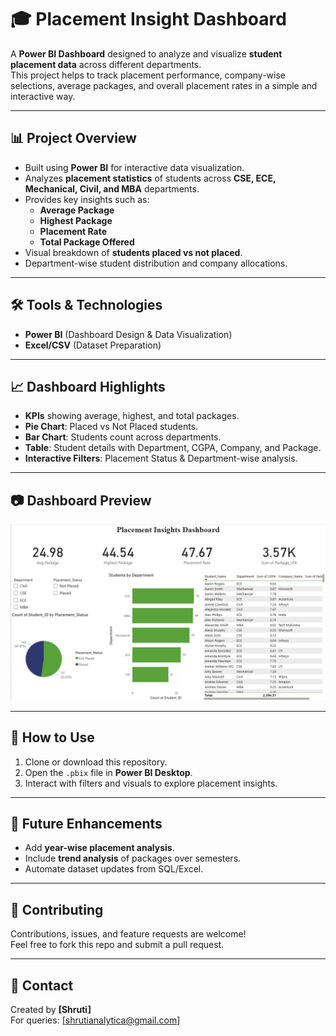# 🎓 Placement Insight Dashboard

A **Power BI Dashboard** designed to analyze and visualize **student placement data** across different departments.  
This project helps to track placement performance, company-wise selections, average packages, and overall placement rates in a simple and interactive way.

---

## 📊 Project Overview
- Built using **Power BI** for interactive data visualization.  
- Analyzes **placement statistics** of students across **CSE, ECE, Mechanical, Civil, and MBA** departments.  
- Provides key insights such as:
  - **Average Package**
  - **Highest Package**
  - **Placement Rate**
  - **Total Package Offered**
- Visual breakdown of **students placed vs not placed**.  
- Department-wise student distribution and company allocations.  

---

## 🛠️ Tools & Technologies
- **Power BI** (Dashboard Design & Data Visualization)  
- **Excel/CSV** (Dataset Preparation)  

---

## 📈 Dashboard Highlights
- **KPIs** showing average, highest, and total packages.  
- **Pie Chart**: Placed vs Not Placed students.  
- **Bar Chart**: Students count across departments.  
- **Table**: Student details with Department, CGPA, Company, and Package.  
- **Interactive Filters**: Placement Status & Department-wise analysis.  

---

## 📷 Dashboard Preview
![Placement Dashboard](media/Placement_Insights_Dashboard.jpg)  

---

## 🚀 How to Use
1. Clone or download this repository.  
2. Open the `.pbix` file in **Power BI Desktop**.  
3. Interact with filters and visuals to explore placement insights.  

---

## 📌 Future Enhancements
- Add **year-wise placement analysis**.  
- Include **trend analysis** of packages over semesters.  
- Automate dataset updates from SQL/Excel.  

---

## 🤝 Contributing
Contributions, issues, and feature requests are welcome!  
Feel free to fork this repo and submit a pull request.  

---

## 📧 Contact
Created by **[Shruti]**  
For queries: [shrutianalytica@gmail.com]
